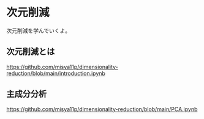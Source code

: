 # 次元削減

次元削減を学んでいくよ。

## 次元削減とは

https://github.com/misya11p/dimensionality-reduction/blob/main/introduction.ipynb

## 主成分分析

https://github.com/misya11p/dimensionality-reduction/blob/main/PCA.ipynb
